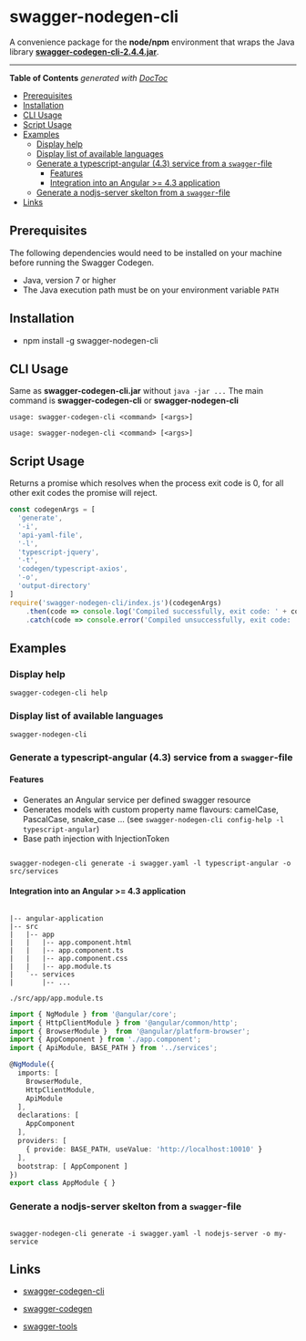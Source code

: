 # swagger-nodegen-cli

A convenience package for the **node/npm** environment that wraps the Java library [**swagger-codegen-cli-2.4.4.jar**](http://repo1.maven.org/maven2/io/swagger/swagger-codegen-cli/2.4.4/swagger-codegen-cli-2.4.4.jar).
___ 

<!-- START doctoc generated TOC please keep comment here to allow auto update -->
<!-- DON'T EDIT THIS SECTION, INSTEAD RE-RUN doctoc TO UPDATE -->
**Table of Contents**  *generated with [DocToc](https://github.com/thlorenz/doctoc)*

- [Prerequisites](#prerequisites)
- [Installation](#installation)
- [CLI Usage](#cli-usage)
- [Script Usage](#script-usage)
- [Examples](#examples)
  - [Display help](#display-help)
  - [Display list of available languages](#display-list-of-available-languages)
  - [Generate a typescript-angular (4.3) service from a `swagger`-file](#generate-a-typescript-angular-43-service-from-a-swagger-file)
    - [Features](#features)
    - [Integration into an Angular >= 4.3 application](#integration-into-an-angular--43-application)
  - [Generate a nodjs-server skelton from a `swagger`-file](#generate-a-nodjs-server-skelton-from-a-swagger-file)
- [Links](#links)

<!-- END doctoc generated TOC please keep comment here to allow auto update -->

## Prerequisites

The following dependencies would need to be installed on your machine before running the Swagger Codegen.

- Java, version 7 or higher
- The Java execution path must be on your environment variable `PATH`

## Installation

- npm install -g swagger-nodegen-cli

## CLI Usage

Same as **swagger-codegen-cli.jar** without `java -jar ...`
The main command is **swagger-codegen-cli** or **swagger-nodegen-cli**

`usage: swagger-codegen-cli <command> [<args>]`

`usage: swagger-nodegen-cli <command> [<args>]`

## Script Usage

Returns a promise which resolves when the process exit code is 0, for all other exit codes the promise will reject. 
```js
const codegenArgs = [
  'generate', 
  '-i', 
  'api-yaml-file', 
  '-l', 
  'typescript-jquery', 
  '-t', 
  'codegen/typescript-axios',
  '-o', 
  'output-directory' 
]
require('swagger-nodegen-cli/index.js')(codegenArgs)
    .then(code => console.log('Compiled successfully, exit code: ' + code))
    .catch(code => console.error('Compiled unsuccessfully, exit code: ' + code))
```


## Examples

### Display help

```console
swagger-codegen-cli help
```

### Display list of available languages

```console
swagger-nodegen-cli
```

### Generate a typescript-angular (4.3) service from a `swagger`-file

#### Features

- Generates an Angular service per defined swagger resource
- Generates models with custom property name flavours: camelCase, PascalCase, snake_case ... (see `swagger-nodegen-cli config-help -l typescript-angular`)
- Base path injection with InjectionToken

```console

swagger-nodegen-cli generate -i swagger.yaml -l typescript-angular -o src/services

```

#### Integration into an Angular >= 4.3 application

```tree

|-- angular-application
|-- src
|   |-- app
|   |   |-- app.component.html
|   |   |-- app.component.ts
|   |   |-- app.component.css
|   |   |-- app.module.ts
|   `-- services
|       |-- ...

```

`./src/app/app.module.ts`

```typescript
import { NgModule } from '@angular/core';
import { HttpClientModule } from '@angular/common/http';
import { BrowserModule }  from '@angular/platform-browser';
import { AppComponent } from './app.component';
import { ApiModule, BASE_PATH } from '../services';

@NgModule({
  imports: [
    BrowserModule,
    HttpClientModule,
    ApiModule
  ],
  declarations: [
    AppComponent
  ],
  providers: [
    { provide: BASE_PATH, useValue: 'http://localhost:10010' }
  ],
  bootstrap: [ AppComponent ]
})
export class AppModule { }

```

### Generate a nodjs-server skelton from a `swagger`-file

```console

swagger-nodegen-cli generate -i swagger.yaml -l nodejs-server -o my-service

```

## Links

- [swagger-codegen-cli](https://oss.sonatype.org/content/repositories/releases/io/swagger/swagger-codegen-cli/)

- [swagger-codegen](https://github.com/swagger-api/swagger-codegen)

- [swagger-tools](https://swagger.io/docs/swagger-tools/)
